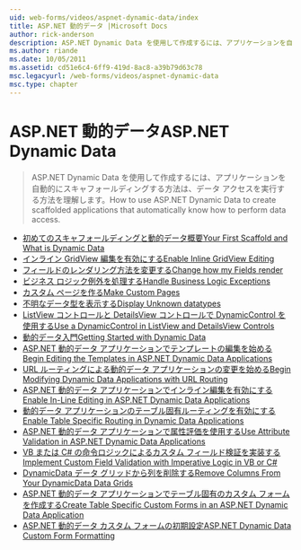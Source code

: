 ```yaml
---
uid: web-forms/videos/aspnet-dynamic-data/index
title: ASP.NET 動的データ |Microsoft Docs
author: rick-anderson
description: ASP.NET Dynamic Data を使用して作成するには、アプリケーションを自動的にスキャフォールディングする方法は、データ アクセスを実行する方法を理解します。
ms.author: riande
ms.date: 10/05/2011
ms.assetid: cd51e6c4-6ff9-419d-8ac8-a39b79d63c78
msc.legacyurl: /web-forms/videos/aspnet-dynamic-data
msc.type: chapter
---
```

<a name="aspnet-dynamic-data"></a><span data-ttu-id="0a6a9-103">ASP.NET 動的データ</span><span class="sxs-lookup"><span data-stu-id="0a6a9-103">ASP.NET Dynamic Data</span></span>
====================
> <span data-ttu-id="0a6a9-104">ASP.NET Dynamic Data を使用して作成するには、アプリケーションを自動的にスキャフォールディングする方法は、データ アクセスを実行する方法を理解します。</span><span class="sxs-lookup"><span data-stu-id="0a6a9-104">How to use ASP.NET Dynamic Data to create scaffolded applications that automatically know how to perform data access.</span></span>


- [<span data-ttu-id="0a6a9-105">初めてのスキャフォールディングと動的データ概要</span><span class="sxs-lookup"><span data-stu-id="0a6a9-105">Your First Scaffold and What is Dynamic Data</span></span>](your-first-scaffold-and-what-is-dynamic-data.md)
- [<span data-ttu-id="0a6a9-106">インライン GridView 編集を有効にする</span><span class="sxs-lookup"><span data-stu-id="0a6a9-106">Enable Inline GridView Editing</span></span>](how-do-i-enable-inline-gridview-editing.md)
- [<span data-ttu-id="0a6a9-107">フィールドのレンダリング方法を変更する</span><span class="sxs-lookup"><span data-stu-id="0a6a9-107">Change how my Fields render</span></span>](how-do-i-change-how-my-fields-render.md)
- [<span data-ttu-id="0a6a9-108">ビジネス ロジック例外を処理する</span><span class="sxs-lookup"><span data-stu-id="0a6a9-108">Handle Business Logic Exceptions</span></span>](how-do-i-handle-business-logic-exceptions.md)
- [<span data-ttu-id="0a6a9-109">カスタム ページを作る</span><span class="sxs-lookup"><span data-stu-id="0a6a9-109">Make Custom Pages</span></span>](how-do-i-make-custom-pages.md)
- [<span data-ttu-id="0a6a9-110">不明なデータ型を表示する</span><span class="sxs-lookup"><span data-stu-id="0a6a9-110">Display Unknown datatypes</span></span>](how-do-i-display-unknown-datatypes.md)
- [<span data-ttu-id="0a6a9-111">ListView コントロールと DetailsView コントロールで DynamicControl を使用する</span><span class="sxs-lookup"><span data-stu-id="0a6a9-111">Use a DynamicControl in ListView and DetailsView Controls</span></span>](how-do-i-use-a-dynamiccontrol-in-listview-and-detailsview-controls.md)
- [<span data-ttu-id="0a6a9-112">動的データ入門</span><span class="sxs-lookup"><span data-stu-id="0a6a9-112">Getting Started with Dynamic Data</span></span>](getting-started-with-dynamic-data.md)
- [<span data-ttu-id="0a6a9-113">ASP.NET 動的データ アプリケーションでテンプレートの編集を始める</span><span class="sxs-lookup"><span data-stu-id="0a6a9-113">Begin Editing the Templates in ASP.NET Dynamic Data Applications</span></span>](begin-editing-the-templates-in-aspnet-dynamic-data-applications.md)
- [<span data-ttu-id="0a6a9-114">URL ルーティングによる動的データ アプリケーションの変更を始める</span><span class="sxs-lookup"><span data-stu-id="0a6a9-114">Begin Modifying Dynamic Data Applications with URL Routing</span></span>](begin-modifying-dynamic-data-applications-with-url-routing.md)
- [<span data-ttu-id="0a6a9-115">ASP.NET 動的データ アプリケーションでインライン編集を有効にする</span><span class="sxs-lookup"><span data-stu-id="0a6a9-115">Enable In-Line Editing in ASP.NET Dynamic Data Applications</span></span>](enable-in-line-editing-in-aspnet-dynamic-data-applications.md)
- [<span data-ttu-id="0a6a9-116">動的データ アプリケーションのテーブル固有ルーティングを有効にする</span><span class="sxs-lookup"><span data-stu-id="0a6a9-116">Enable Table Specific Routing in Dynamic Data Applications</span></span>](how-to-enable-table-specific-routing-in-dynamic-data-applications.md)
- [<span data-ttu-id="0a6a9-117">ASP.NET 動的データ アプリケーションで属性評価を使用する</span><span class="sxs-lookup"><span data-stu-id="0a6a9-117">Use Attribute Validation in ASP.NET Dynamic Data Applications</span></span>](how-to-use-attribute-validation-in-aspnet-dynamic-data-applications.md)
- [<span data-ttu-id="0a6a9-118">VB または C# の命令ロジックによるカスタム フィールド検証を実装する</span><span class="sxs-lookup"><span data-stu-id="0a6a9-118">Implement Custom Field Validation with Imperative Logic in VB or C#</span></span>](how-to-implement-custom-field-validation-with-imperative-logic-in-vb-or-c.md)
- [<span data-ttu-id="0a6a9-119">DynamicData データ グリッドから列を削除する</span><span class="sxs-lookup"><span data-stu-id="0a6a9-119">Remove Columns From Your DynamicData Data Grids</span></span>](how-to-remove-columns-from-your-dynamicdata-data-grids.md)
- [<span data-ttu-id="0a6a9-120">ASP.NET 動的データ アプリケーションでテーブル固有のカスタム フォームを作成する</span><span class="sxs-lookup"><span data-stu-id="0a6a9-120">Create Table Specific Custom Forms in an ASP.NET Dynamic Data Application</span></span>](how-to-create-table-specific-custom-forms-in-an-aspnet-dynamic-data-application.md)
- [<span data-ttu-id="0a6a9-121">ASP.NET 動的データ カスタム フォームの初期設定</span><span class="sxs-lookup"><span data-stu-id="0a6a9-121">ASP.NET Dynamic Data Custom Form Formatting</span></span>](aspnet-dynamic-data-custom-form-formatting.md)
